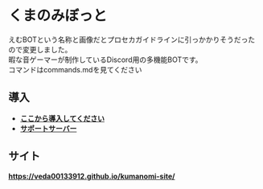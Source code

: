 # くまのみぼっと
えむBOTという名称と画像だとプロセカガイドラインに引っかかりそうだったので変更しました。
<br>
暇な音ゲーマーが制作しているDiscord用の多機能BOTです。
<br>
コマンドはcommands.mdを見てください
## 導入
- **[ここから導入してください
](https://canary.discord.com/oauth2/authorize?client_id=1298829009907355730)**
- **[サポートサーバー](https://discord.gg/Ftz4Tcs8tR)**
## サイト
**https://veda00133912.github.io/kumanomi-site/**
